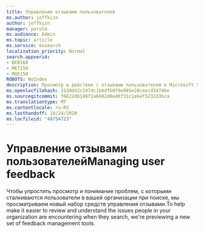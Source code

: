 ```yaml
---
title: Управление отзывами пользователей
ms.author: jeffkizn
author: jeffkizn
manager: parulm
ms.audience: Admin
ms.topic: article
ms.service: mssearch
localization_priority: Normal
search.appverid:
- BFB160
- MET150
- MOE150
ROBOTS: NoIndex
description: Просмотр и действия с отзывами пользователей в Microsoft Search
ms.openlocfilehash: 3130d42c247dc1b6dfb079e985e28ceecd3474be
ms.sourcegitcommit: f6822db149f1a6982d0ed8f31c1e64f5232d3bca
ms.translationtype: MT
ms.contentlocale: ru-RU
ms.lasthandoff: 10/24/2020
ms.locfileid: "48754723"
---
```

# <a name="managing-user-feedback"></a><span data-ttu-id="36fb7-103">Управление отзывами пользователей</span><span class="sxs-lookup"><span data-stu-id="36fb7-103">Managing user feedback</span></span>

<span data-ttu-id="36fb7-104">Чтобы упростить просмотр и понимание проблем, с которыми сталкиваются пользователи в вашей организации при поиске, мы просматриваем новый набор средств управления отзывами.</span><span class="sxs-lookup"><span data-stu-id="36fb7-104">To help make it easier to review and understand the issues people in your organization are encountering when they search, we're previewing a new set of feedback management tools.</span></span>
